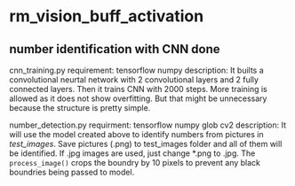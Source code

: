
# rm_vision_buff_activation

## number identification with CNN done
cnn_training.py
requirement:
tensorflow
numpy
description:
It builts a convolutional neurtal network with 2 convolutional layers and 2 fully connected layers.
Then it trains CNN with 2000 steps. More training is allowed as it does not show overfitting. But that might be unnecessary because the structure is pretty simple.

number_detection.py
requirment:
tensorflow
numpy
glob
cv2
description:
It will use the model created above to identify numbers from pictures in *test_images*.
Save pictures (.png) to test_images folder and all of them will be identified. If .jpg images are used, just change *.png to .jpg. The `process_image()` crops the boundry by 10 pixels to prevent any black boundries being passed to model.

